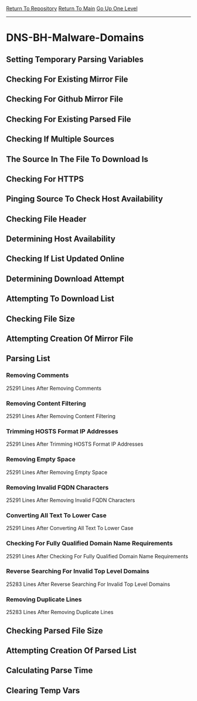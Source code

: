 [Return To Repository](https://github.com/deathbybandaid/piholeparser/)
[Return To Main](https://github.com/deathbybandaid/piholeparser/blob/master/RecentRunLogs/Mainlog.md)
[Go Up One Level](https://github.com/deathbybandaid/piholeparser/blob/master/RecentRunLogs/TopLevelScripts/30-Processing-External-Blacklists.md)
____________________________________
# DNS-BH-Malware-Domains
## Setting Temporary Parsing Variables
## Checking For Existing Mirror File
## Checking For Github Mirror File
## Checking For Existing Parsed File
## Checking If Multiple Sources
## The Source In The File To Download Is
## Checking For HTTPS
## Pinging Source To Check Host Availability
## Checking File Header
## Determining Host Availability
## Checking If List Updated Online
## Determining Download Attempt
## Attempting To Download List
## Checking File Size
## Attempting Creation Of Mirror File
## Parsing List
### Removing Comments
25291 Lines After Removing Comments
### Removing Content Filtering
25291 Lines After Removing Content Filtering
### Trimming HOSTS Format IP Addresses
25291 Lines After Trimming HOSTS Format IP Addresses
### Removing Empty Space
25291 Lines After Removing Empty Space
### Removing Invalid FQDN Characters
25291 Lines After Removing Invalid FQDN Characters
### Converting All Text To Lower Case
25291 Lines After Converting All Text To Lower Case
### Checking For Fully Qualified Domain Name Requirements
25291 Lines After Checking For Fully Qualified Domain Name Requirements
### Reverse Searching For Invalid Top Level Domains
25283 Lines After Reverse Searching For Invalid Top Level Domains
### Removing Duplicate Lines
25283 Lines After Removing Duplicate Lines
## Checking Parsed File Size
## Attempting Creation Of Parsed List
## Calculating Parse Time
## Clearing Temp Vars
